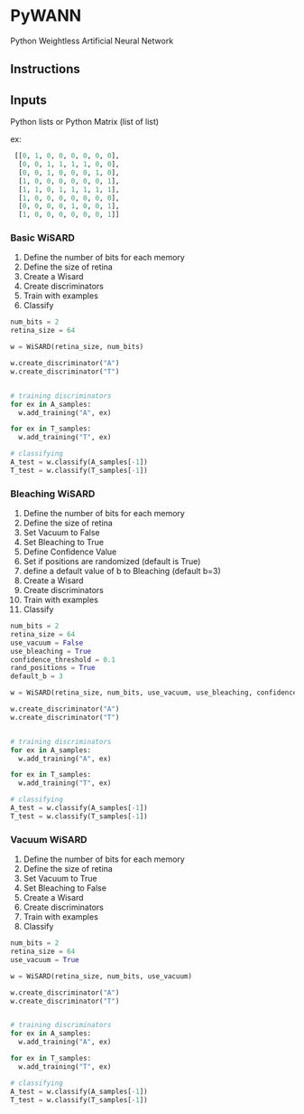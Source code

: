 # PyWANN
Python Weightless Artificial Neural Network

## Instructions

## Inputs

Python lists or Python Matrix (list of list)

ex: 
```python
 [[0, 1, 0, 0, 0, 0, 0, 0],
  [0, 0, 1, 1, 1, 1, 0, 0],
  [0, 0, 1, 0, 0, 0, 1, 0],
  [1, 0, 0, 0, 0, 0, 0, 1],
  [1, 1, 0, 1, 1, 1, 1, 1],
  [1, 0, 0, 0, 0, 0, 0, 0],
  [0, 0, 0, 0, 1, 0, 0, 1],
  [1, 0, 0, 0, 0, 0, 0, 1]]
```

### Basic WiSARD
1. Define the number of bits for each memory
2. Define the size of retina
3. Create a Wisard
4. Create discriminators
5. Train with examples
6. Classify

```python
num_bits = 2
retina_size = 64

w = WiSARD(retina_size, num_bits)

w.create_discriminator("A")
w.create_discriminator("T")


# training discriminators
for ex in A_samples:
  w.add_training("A", ex)

for ex in T_samples:
  w.add_training("T", ex)

# classifying
A_test = w.classify(A_samples[-1])  
T_test = w.classify(T_samples[-1])  


```

### Bleaching WiSARD
1. Define the number of bits for each memory
2. Define the size of retina
3. Set Vacuum to False
3. Set Bleaching to True
4. Define Confidence Value
5. Set if positions are randomized (default is True)
6. define a default value of b to Bleaching (default b=3)
3. Create a Wisard
4. Create discriminators
5. Train with examples
6. Classify

```python
num_bits = 2
retina_size = 64
use_vacuum = False
use_bleaching = True
confidence_threshold = 0.1
rand_positions = True
default_b = 3

w = WiSARD(retina_size, num_bits, use_vacuum, use_bleaching, confidence_threshold, rand_positions, default_b)

w.create_discriminator("A")
w.create_discriminator("T")


# training discriminators
for ex in A_samples:
  w.add_training("A", ex)

for ex in T_samples:
  w.add_training("T", ex)

# classifying
A_test = w.classify(A_samples[-1])  
T_test = w.classify(T_samples[-1])  


```



### Vacuum WiSARD
1. Define the number of bits for each memory
2. Define the size of retina
3. Set Vacuum to True
3. Set Bleaching to False
3. Create a Wisard
4. Create discriminators
5. Train with examples
6. Classify

```python
num_bits = 2
retina_size = 64
use_vacuum = True

w = WiSARD(retina_size, num_bits, use_vacuum)

w.create_discriminator("A")
w.create_discriminator("T")


# training discriminators
for ex in A_samples:
  w.add_training("A", ex)

for ex in T_samples:
  w.add_training("T", ex)

# classifying
A_test = w.classify(A_samples[-1])  
T_test = w.classify(T_samples[-1])  


```





